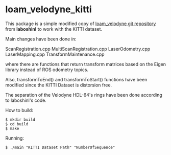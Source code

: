 # loam_velodyne_kitti
This package is a simple modified copy of [loam_velodyne git repository](https://github.com/laboshinl/loam_velodyne) from **laboshinl** to work with the KITTI dataset.
 
Main changes have been done in:
 
ScanRegistration.cpp
MultiScanRegistration.cpp
LaserOdometry.cpp
LaserMapping.cpp
TransformMaintenance.cpp

where there are functions that return transform matrices based on the Eigen library instead of ROS odometry topics.
 
Also, transformToEnd() and transformToStart() functions have been modified since the KITTI Dataset is distorsion free.

The separation of the Velodyne HDL-64's rings have been done according to laboshinl's code.

How to build:

```
$ mkdir build
$ cd build
$ make
```
Running:
```
$ ./main "KITTI Dataset Path" "NumberOfSequence"

